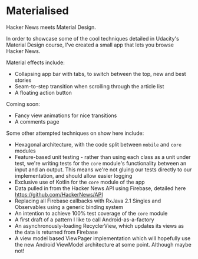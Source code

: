 # Materialised
Hacker News meets Material Design.

In order to showcase some of the cool techniques detailed in Udacity's Material Design course, I've created a small app that lets you browse Hacker News.

Material effects include:
- Collapsing app bar with tabs, to switch between the top, new and best stories
- Seam-to-step transition when scrolling through the article list
- A floating action button

Coming soon:
- Fancy view animations for nice transitions
- A comments page

Some other attempted techniques on show here include:
- Hexagonal architecture, with the code split between `mobile` and `core` modules
- Feature-based unit testing - rather than using each class as a unit under test, we're writing tests for the `core` module's functionality between an input and an output. This means we're not gluing our tests directly to our implementation, and should allow easier logging
- Exclusive use of Kotlin for the `core` module of the app
- Data pulled in from the Hacker News API using Firebase, detailed here https://github.com/HackerNews/API
- Replacing all Firebase callbacks with RxJava 2.1 Singles and Observables using a generic binding system
- An intention to achieve 100% test coverage of the `core` module
- A first draft of a pattern I like to call Android-as-a-factory
- An asynchronously-loading RecyclerView, which updates its views as the data is returned from Firebase
- A view model based ViewPager implementation which will hopefully use the new Android ViewModel architecture at some point. Although maybe not!
